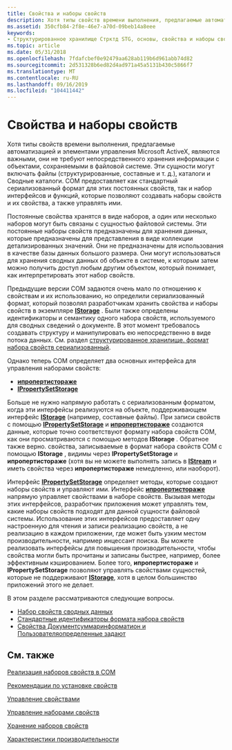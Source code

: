 ```yaml
---
title: Свойства и наборы свойств
description: Хотя типы свойств времени выполнения, предлагаемые автоматизацией и элементами управления Microsoft ActiveX, являются важными, они не требуют непосредственного хранения информации с объектами, сохраняемыми в файловой системе.
ms.assetid: 350cfb84-2f8e-46e7-a70d-09beb14a8eee
keywords:
- Структурированное хранилище Стрктд STG, основы, свойства и наборы свойств
ms.topic: article
ms.date: 05/31/2018
ms.openlocfilehash: 7fdafcbef0e92479aa628ab119b6d961abb74d82
ms.sourcegitcommit: 2d531328b6ed82d4ad971a45a5131b430c5866f7
ms.translationtype: MT
ms.contentlocale: ru-RU
ms.lasthandoff: 09/16/2019
ms.locfileid: "104411442"
---
```

# <a name="properties-and-property-sets"></a>Свойства и наборы свойств

Хотя типы свойств времени выполнения, предлагаемые автоматизацией и элементами управления Microsoft ActiveX, являются важными, они не требуют непосредственного хранения информации с объектами, сохраняемыми в файловой системе. Эти сущности могут включать файлы (структурированные, составные и т. д.), каталоги и Сводные каталоги. COM предоставляет как стандартный сериализованный формат для этих постоянных свойств, так и набор интерфейсов и функций, которые позволяют создавать наборы свойств и их свойства, а также управлять ими.

Постоянные свойства хранятся в виде наборов, а один или несколько наборов могут быть связаны с сущностью файловой системы. Эти постоянные наборы свойств предназначены для хранения данных, которые предназначены для представления в виде коллекции детализированных значений. Они не предназначены для использования в качестве базы данных большого размера. Они могут использоваться для хранения сводных данных об объекте в системе, к которым затем можно получить доступ любым другим объектом, который понимает, как интерпретировать этот набор свойств.

Предыдущие версии COM задаются очень мало по отношению к свойствам и их использованию, но определили сериализованный формат, который позволял разработчикам хранить свойства и наборы свойств в экземпляре [**IStorage**](/windows/desktop/api/Objidl/nn-objidl-istorage) . Были также определены идентификаторы и семантику одного набора свойств, используемого для сводных сведений о документе. В этот момент требовалось создавать структуру и манипулировать ею непосредственно в виде потока данных. См. раздел [структурированное хранилище. формат набора свойств сериализованный](structured-storage-serialized-property-set-format.md).

Однако теперь COM определяет два основных интерфейса для управления наборами свойств:

-   [**ипропертистораже**](/windows/desktop/api/Propidl/nn-propidl-ipropertystorage)
-   [**IPropertySetStorage**](/windows/desktop/api/Propidl/nn-propidl-ipropertysetstorage)

Больше не нужно напрямую работать с сериализованным форматом, когда эти интерфейсы реализуются на объекте, поддерживающем интерфейс [**IStorage**](/windows/desktop/api/Objidl/nn-objidl-istorage) (например, составные файлы). При записи свойств с помощью [**IPropertySetStorage**](/windows/desktop/api/Propidl/nn-propidl-ipropertysetstorage) и [**ипропертистораже**](/windows/desktop/api/Propidl/nn-propidl-ipropertystorage) создаются данные, которые точно соответствуют формату набора свойств COM, как они просматриваются с помощью методов **IStorage** . Обратное также верно. свойства, записываемые в формат набора свойств COM с помощью **IStorage** , видимы через **IPropertySetStorage** и **ипропертистораже** (хотя вы не можете выполнять запись в [**IStream**](/windows/desktop/api/Objidl/nn-objidl-istream) и иметь свойства через **ипропертистораже** немедленно, или наоборот).

Интерфейс [**IPropertySetStorage**](/windows/desktop/api/Propidl/nn-propidl-ipropertysetstorage) определяет методы, которые создают наборы свойств и управляют ими. Интерфейс [**ипропертистораже**](/windows/desktop/api/Propidl/nn-propidl-ipropertystorage) напрямую управляет свойствами в наборе свойств. Вызывая методы этих интерфейсов, разработчик приложения может управлять тем, какие наборы свойств подходят для данной сущности файловой системы. Использование этих интерфейсов предоставляет одну настроенную для чтения и записи реализацию свойств, а не реализацию в каждом приложении, где может быть узким местом производительности, например инцессант поиска. Вы можете реализовать интерфейсы для повышения производительности, чтобы свойства могли быть прочитаны и записаны быстрее, например, более эффективным кэшированием. Более того, **ипропертистораже** и **IPropertySetStorage** позволяют управлять свойствами сущностей, которые не поддерживают [**IStorage**](/windows/desktop/api/Objidl/nn-objidl-istorage), хотя в целом большинство приложений этого не делает.

В этом разделе рассматриваются следующие вопросы.

-   [Набор свойств сводных данных](the-summary-information-property-set.md)
-   [Стандартные идентификаторы формата набора свойств](predefined-property-set-format-identifiers.md)
-   [Свойства Документсуммаринформатион и Пользователяопределенные задают](the-documentsummaryinformation-and-userdefined-property-sets.md)

## <a name="related-topics"></a>См. также

<dl> <dt>

[Реализация наборов свойств в COM](property-set-implementations-in-com.md)
</dt> <dt>

[Рекомендации по установке свойств](property-set-considerations.md)
</dt> <dt>

[Управление свойствами](managing-properties.md)
</dt> <dt>

[Управление наборами свойств](managing-property-sets.md)
</dt> <dt>

[Хранение наборов свойств](storing-property-sets.md)
</dt> <dt>

[Характеристики производительности](performance-characteristics.md)
</dt> </dl>

 

 




